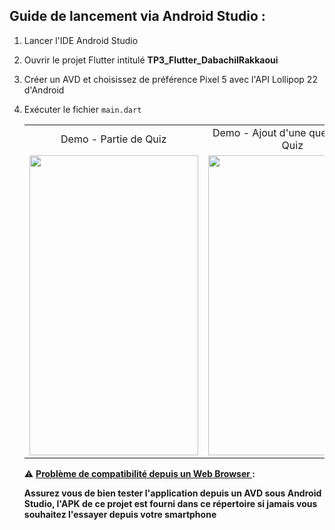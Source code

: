 Guide de lancement via Android Studio :
-----------------------------------------

1. Lancer l'IDE Android Studio

2. Ouvrir le projet Flutter intitulé <b>TP3_Flutter_DabachilRakkaoui</b> 

3. Créer un AVD et choisissez de préférence Pixel 5 avec l'API Lollipop 22 d'Android

4. Exécuter le fichier `main.dart` 
    
    <table>
  <tr>
    <td align="center">Demo - Partie de Quiz</td>
    <td align="center">Demo - Ajout d'une question à un Quiz</td>
  </tr>
  <tr>
    <td><img src="./GIF_1.gif?raw=true" width=270 height=480></td>
    <td><img src="./GIF_2.gif?raw=true" width=270 height=480></td>
  </tr>
 </table>



:warning: <ins><b>Problème de compatibilité depuis un Web Browser <b></ins>:  

Assurez vous de bien tester l'application depuis un AVD sous Android Studio, l'APK de ce projet est fourni dans ce répertoire si jamais vous souhaitez l'essayer depuis votre smartphone

